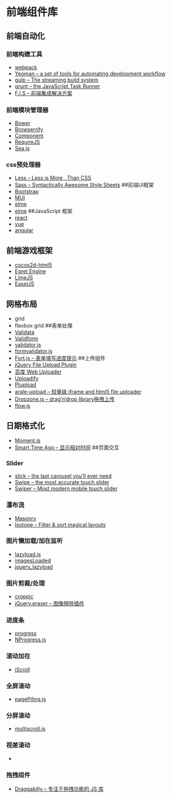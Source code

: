# 前端组件库
## 前端自动化
### 前端构建工具
* [webpack](http://zhaoda.net/webpack-handbook/configuration.html)
* [Yeoman – a set of tools for automating development workflow](https://github.com/yeoman/yeoman)
* [gulp – The streaming build system](http://gulpjs.com/)
* [grunt – the JavaScript Task Runner](https://gruntjs.com/)
* [F.I.S – 前端集成解决方案](https://github.com/fex-team/fis)
### 前端模块管理器
* [Bower](https://bower.io/)
* [Browserrify]()
* [Component](https://github.com/componentjs/component)
* [RequireJS](http://requirejs.org/)
* [Sea.js](http://seajs.org/)
### css预处理器
* [Less – Less is More , Than CSS](http://lesscss.org/)
* [Sass – Syntactically Awesome Style Sheets](http://sass-lang.com/install)
##前端UI框架
* [Bootstrap](https://github.com/twbs/bootstrap)
* [MUI](http://dev.dcloud.net.cn/mui/ui/#switch)
* [elme](http://element.eleme.io/#/zh-CN)
* [elme](http://element.eleme.io/#/zh-CN)
##JavaScript 框架
* [react](https://github.com/facebook/react)
* [vue](https://cn.vuejs.org/)
* [angular](https://github.com/angular/angular)
## 前端游戏框架
* [cocos2d-html5](https://github.com/cocos2d/cocos2d-html5)
* [Egret Engine](https://www.egret.com/)
* [LimeJS](https://github.com/digitalfruit/limejs)
* [EaselJS](https://github.com/CreateJS/EaselJS)
## 网格布局
* grid
* flexbox grid
##表单处理
* [Validata](https://github.com/niceue/nice-validator)
* [Validform](https://github.com/haiercdboy/Validform)
* [validator.js](https://github.com/sofish/validator.js)
* [formvalidator.js](https://github.com/victorjonsson/jQuery-Form-Validator)
* [Fort.js – 表单填写进度提示](https://github.com/idriskhenchil/Fort.js)
##上传组件
* [jQuery File Upload Plugin](https://github.com/blueimp/jQuery-File-Upload)
* [百度 Web Uploader](http://fex-team.github.io/webuploader/)
* [Uploadify](http://www.uploadify.com/)
* [Plupload](https://github.com/moxiecode/plupload)
* [arale-upload – 轻量级 iframe and html5 file uploader](https://github.com/aralejs/upload)
* [Dropzone.js – drag’n’drop library拖拽上传](https://github.com/enyo/dropzone)
* [flow.js](https://github.com/flowjs/flow.js)
## 日期格式化
* [Moment.js](http://momentjs.com/)
* [Smart Time Ago – 显示相对时间](https://github.com/pragmaticly/smart-time-ago)
##页面交互
### Slider
* [slick – the last carousel you’ll ever need](https://github.com/kenwheeler/slick/)
* [Swipe – the most accurate touch slider](https://github.com/thebird/Swipe)
* [Swiper – Most modern mobile touch slider](https://github.com/nolimits4web/Swiper)
### 瀑布流
* [Masonry](https://masonry.desandro.com/layout.html)
* [Isotope – Filter & sort magical layouts](https://isotope.metafizzy.co/)
### 图片懒加载/加在监听
* [lazyload.js](https://github.com/vvo/lazyload)
* [imagesLoaded](https://github.com/desandro/imagesloaded)
* [jquery_lazyload](https://github.com/tuupola/jquery_lazyload)
### 图片剪裁/处理
* [croppic](http://www.croppic.net/)
* [jQuery.eraser – 图像擦除插件](https://github.com/boblemarin/jQuery.eraser)
### 进度条
* [progress](https://github.com/usablica/progress.js)
* [NProgress.js](http://ricostacruz.com/nprogress/)
### 滚动加在
* [jScroll](https://github.com/pklauzinski/jscroll)
### 全屏滚动
* [pagePiling.js](https://github.com/alvarotrigo/pagePiling.js)
### 分屏滚动
* [multiscroll.js](https://github.com/alvarotrigo/multiscroll.js)
### 视差滚动
* []()
### 拖拽组件
* [Draggabilly – 专注于拖拽功能的 JS 库](https://github.com/desandro/draggabilly)






